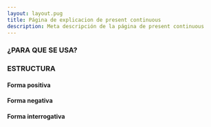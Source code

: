 ```yaml
---
layout: layout.pug
title: Página de explicacion de present continuous
description: Meta descripción de la página de present continuous
---
```


### ¿PARA QUE SE USA?

### ESTRUCTURA

#### Forma positiva

#### Forma negativa

#### Forma interrogativa
